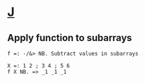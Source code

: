 # [J][jsoftware]
## Apply function to subarrays
```
f =: -/&> NB. Subtract values in subarrays

X =: 1 2 ; 3 4 ; 5 6
f X NB. => _1 _1 _1
```

[jsoftware]: https://www.jsoftware.com/
